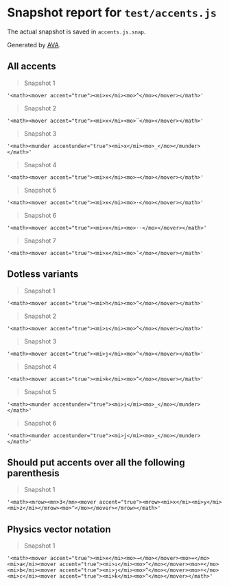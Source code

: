 # Snapshot report for `test/accents.js`

The actual snapshot is saved in `accents.js.snap`.

Generated by [AVA](https://avajs.dev).

## All accents

> Snapshot 1

    '<math><mover accent="true"><mi>x</mi><mo>^</mo></mover></math>'

> Snapshot 2

    '<math><mover accent="true"><mi>x</mi><mo>‾</mo></mover></math>'

> Snapshot 3

    '<math><munder accentunder="true"><mi>x</mi><mo>_</mo></munder></math>'

> Snapshot 4

    '<math><mover accent="true"><mi>x</mi><mo>→</mo></mover></math>'

> Snapshot 5

    '<math><mover accent="true"><mi>x</mi><mo>⋅</mo></mover></math>'

> Snapshot 6

    '<math><mover accent="true"><mi>x</mi><mo>⋅⋅</mo></mover></math>'

> Snapshot 7

    '<math><mover accent="true"><mi>x</mi><mo>˜</mo></mover></math>'

## Dotless variants

> Snapshot 1

    '<math><mover accent="true"><mi>h</mi><mo>^</mo></mover></math>'

> Snapshot 2

    '<math><mover accent="true"><mi>ı</mi><mo>^</mo></mover></math>'

> Snapshot 3

    '<math><mover accent="true"><mi>ȷ</mi><mo>^</mo></mover></math>'

> Snapshot 4

    '<math><mover accent="true"><mi>k</mi><mo>^</mo></mover></math>'

> Snapshot 5

    '<math><munder accentunder="true"><mi>i</mi><mo>_</mo></munder></math>'

> Snapshot 6

    '<math><munder accentunder="true"><mi>j</mi><mo>_</mo></munder></math>'

## Should put accents over all the following parenthesis

> Snapshot 1

    '<math><mrow><mn>3</mn><mover accent="true"><mrow><mi>x</mi><mi>y</mi><mi>z</mi></mrow><mo>^</mo></mover></mrow></math>'

## Physics vector notation

> Snapshot 1

    '<math><mover accent="true"><mi>x</mi><mo>→</mo></mover><mo>=</mo><mi>a</mi><mover accent="true"><mi>ı</mi><mo>^</mo></mover><mo>+</mo><mi>b</mi><mover accent="true"><mi>ȷ</mi><mo>^</mo></mover><mo>+</mo><mi>c</mi><mover accent="true"><mi>k</mi><mo>^</mo></mover></math>'
